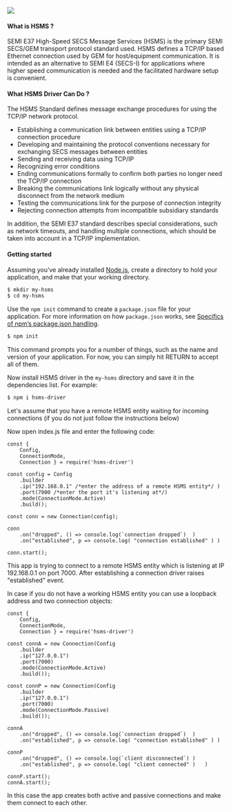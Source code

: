 
![](https://www.semi.org/themes/custom/semi/logo.svg)

#### What is HSMS ?
SEMI E37 High-Speed SECS Message Services (HSMS) is the primary SEMI SECS/GEM transport protocol standard used. HSMS defines a TCP/IP based Ethernet connection used by GEM for host/equipment communication. It is intended as an alternative to SEMI E4 (SECS-I) for applications where higher speed communication is needed and the facilitated hardware setup is convenient.

#### What HSMS Driver Can Do ?
The HSMS Standard defines message exchange procedures for using the TCP/IP network protocol.

- Establishing a communication link between entities using a TCP/IP connection procedure
- Developing and maintaining the protocol conventions necessary for exchanging SECS messages between entities
- Sending and receiving data using TCP/IP 
- Recognizing error conditions
- Ending communications formally to confirm both parties no longer need the TCP/IP connection
- Breaking the communications link logically without any physical disconnect from the network medium
- Testing the communications link for the purpose of connection integrity
- Rejecting connection attempts from incompatible subsidiary standards

In addition, the SEMI E37 standard describes special considerations, such as network timeouts, and handling multiple connections, which should be taken into account in a TCP/IP implementation.


#### Getting started
    	
Assuming you’ve already installed [Node.js](https://nodejs.org/), create a directory to hold your application, and make that your working directory.
```sh
$ mkdir my-hsms
$ cd my-hsms
```
Use the  `npm init`  command to create a  `package.json`  file for your application. For more information on how  `package.json`  works, see  [Specifics of npm’s package.json handling](https://docs.npmjs.com/files/package.json).

```sh
$ npm init
```
This command prompts you for a number of things, such as the name and version of your application. For now, you can simply hit RETURN to accept all of them.

Now install HSMS driver in the  `my-hsms`  directory and save it in the dependencies list. For example:

```sh
$ npm i hsms-driver
```
Let's assume that you have a remote HSMS entity waiting for incoming connections (if you do not just follow the instructions below)

Now open index.js file and enter the following code:

	const {
		Config,
		ConnectionMode,
		Connection } = require('hsms-driver')

    const config = Config
    	.builder
    	.ip("192.168.0.1" /*enter the address of a remote HSMS entity*/ ) 
    	.port(7000 /*enter the port it's listening at*/) 
    	.mode(ConnectionMode.Active)
    	.build();
    
    const conn = new Connection(config);
    
	conn
		.on("dropped", () => console.log(`connection dropped`)	)
		.on("established", p => console.log( "connection established" )	)
	
	conn.start();
	
This app is trying to connect to a remote HSMS entity which is listening  at IP 192.168.0.1 on port 7000. After establishing a connection driver raises "established" event.  

In case if you do not have a working HSMS entity you can use a loopback address and two connection objects:

  	const {
		Config,
		ConnectionMode,
		Connection } = require('hsms-driver')
		
    const connA = new Connection(Config
    	.builder
    	.ip("127.0.0.1")
    	.port(7000)
    	.mode(ConnectionMode.Active)
    	.build());
    	
   	const connP = new Connection(Config
    	.builder
    	.ip("127.0.0.1")
    	.port(7000)
    	.mode(ConnectionMode.Passive)
    	.build());
    
	connA 
		.on("dropped", () => console.log(`connection dropped`)	)
		.on("established", p => console.log( "connection established" )	)
    
	connP 
		.on("dropped", () => console.log(`client disconnected`)	)
		.on("established", p => console.log( "client connected" )	)
		
	connP.start();
	connA.start();

In this case the app creates both active and passive connections and make them connect to each other.